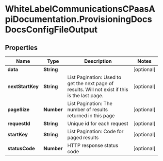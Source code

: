 # WhiteLabelCommunicationsCPaasApiDocumentation.ProvisioningDocsDocsConfigFileOutput

## Properties

Name | Type | Description | Notes
------------ | ------------- | ------------- | -------------
**data** | **String** |  | [optional] 
**nextStartKey** | **String** | List Pagination: Used to get the next page of results. Will not exist if this is the last page. | [optional] 
**pageSize** | **Number** | List Pagination: The number of results returned in this page | [optional] 
**requestId** | **String** | Unique id for each request | [optional] 
**startKey** | **String** | List Pagination: Code for paged results | [optional] 
**statusCode** | **Number** | HTTP response status code | [optional] 


